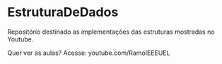 # EstruturaDeDados

Repositório destinado as implementações das estruturas mostradas no Youtube.

Quer ver as aulas? Acesse:
youtube.com/RamoIEEEUEL
